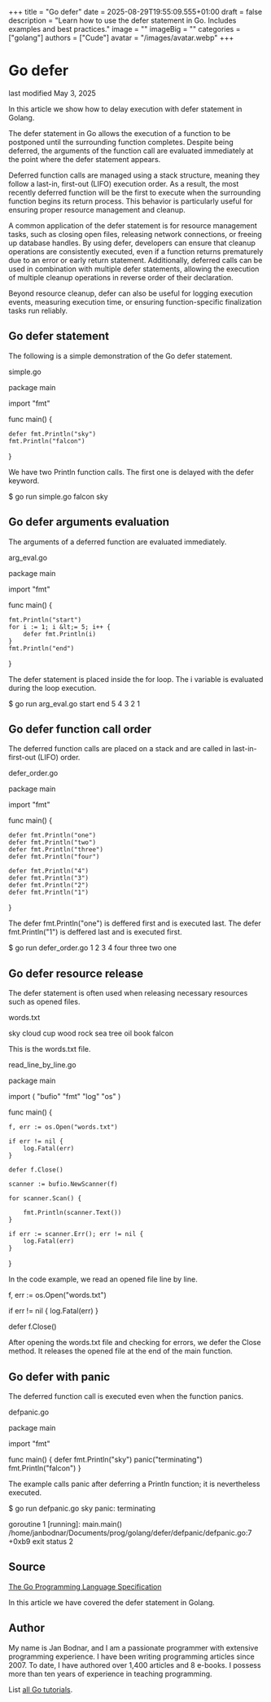 +++
title = "Go defer"
date = 2025-08-29T19:55:09.555+01:00
draft = false
description = "Learn how to use the defer statement in Go. Includes examples and best practices."
image = ""
imageBig = ""
categories = ["golang"]
authors = ["Cude"]
avatar = "/images/avatar.webp"
+++

# Go defer

last modified May 3, 2025

In this article we show how to delay execution with defer statement in Golang.

The defer statement in Go allows the execution of a function to be
postponed until the surrounding function completes. Despite being deferred, the
arguments of the function call are evaluated immediately at the point where the
defer statement appears.

Deferred function calls are managed using a stack structure, meaning they follow
a last-in, first-out (LIFO) execution order. As a result, the most recently
deferred function will be the first to execute when the surrounding function
begins its return process. This behavior is particularly useful for ensuring
proper resource management and cleanup.

A common application of the defer statement is for resource
management tasks, such as closing open files, releasing network connections, or
freeing up database handles. By using defer, developers can ensure
that cleanup operations are consistently executed, even if a function returns
prematurely due to an error or early return statement. Additionally, deferred
calls can be used in combination with multiple defer statements,
allowing the execution of multiple cleanup operations in reverse order of their
declaration.

Beyond resource cleanup, defer can also be useful for logging
execution events, measuring execution time, or ensuring function-specific
finalization tasks run reliably.

## Go defer statement

The following is a simple demonstration of the Go defer statement.

simple.go
  

package main

import "fmt"

func main() {

    defer fmt.Println("sky")
    fmt.Println("falcon")
}

We have two Println function calls. The first one is delayed with 
the defer keyword.

$ go run simple.go 
falcon
sky

## Go defer arguments evaluation

The arguments of a deferred function are evaluated immediately.

arg_eval.go
  

package main

import "fmt"

func main() {

    fmt.Println("start")
    for i := 1; i &lt;= 5; i++ {
        defer fmt.Println(i)
    }
    fmt.Println("end")
}

The defer statement is placed inside the for loop. The
i variable is evaluated during the loop execution. 

$ go run arg_eval.go 
start
end
5
4
3
2
1

## Go defer function call order

The deferred function calls are placed on a stack and are called in 
last-in-first-out (LIFO) order. 

defer_order.go
  

package main

import "fmt"

func main() {

    defer fmt.Println("one")
    defer fmt.Println("two")
    defer fmt.Println("three")
    defer fmt.Println("four")

    defer fmt.Println("4")
    defer fmt.Println("3")
    defer fmt.Println("2")
    defer fmt.Println("1")
}

The defer fmt.Println("one") is deffered first and is executed 
last. The defer fmt.Println("1") is deffered last and is executed 
first.

$ go run defer_order.go 
1
2
3
4
four
three
two
one

## Go defer resource release

The defer statement is often used when releasing necessary
resources such as opened files. 

words.txt
  

sky
cloud
cup
wood
rock
sea
tree
oil
book
falcon

This is the words.txt file.

read_line_by_line.go
  

package main

import (
    "bufio"
    "fmt"
    "log"
    "os"
)

func main() {

    f, err := os.Open("words.txt")

    if err != nil {
        log.Fatal(err)
    }

    defer f.Close()

    scanner := bufio.NewScanner(f)

    for scanner.Scan() {

        fmt.Println(scanner.Text())
    }

    if err := scanner.Err(); err != nil {
        log.Fatal(err)
    }
}

In the code example, we read an opened file line by line. 

f, err := os.Open("words.txt")

if err != nil {
    log.Fatal(err)
}

defer f.Close()

 
After opening the words.txt file and checking for errors, we 
defer the Close method. It releases the opened file at the end 
of the main function.

## Go defer with panic

The deferred function call is executed even when the function panics.

defpanic.go
  

package main

import "fmt"

func main() {
    defer fmt.Println("sky")
    panic("terminating")
    fmt.Println("falcon")
}

The example calls panic after deferring a Println
function; it is nevertheless executed.

$ go run defpanic.go 
sky
panic: terminating

goroutine 1 [running]:
main.main()
	/home/janbodnar/Documents/prog/golang/defer/defpanic/defpanic.go:7 +0xb9
exit status 2

## Source

[The Go Programming Language Specification](https://go.dev/ref/spec)

In this article we have covered the defer statement in Golang.

## Author

My name is Jan Bodnar, and I am a passionate programmer with extensive
programming experience. I have been writing programming articles since 2007.
To date, I have authored over 1,400 articles and 8 e-books. I possess more
than ten years of experience in teaching programming.

List [all Go tutorials](/golang/).